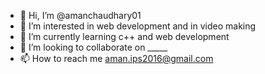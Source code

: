 - 👋 Hi, I’m @amanchaudhary01
- 👀 I’m interested in web development and in video making
- 🌱 I’m currently learning c++ and web development
- 💞️ I’m looking to collaborate on _____
- 📫 How to reach me aman.ips2016@gmail.com

<!---
amanchaudhary01/amanchaudhary01 is a ✨ special ✨ repository because its `README.md` (this file) appears on your GitHub profile.
You can click the Preview link to take a look at your changes.
--->
